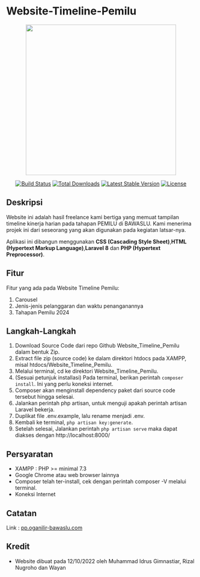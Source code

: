 # Website-Timeline-Pemilu

<p align="center"><a href="https://laravel.com" target="_blank"><img src="https://raw.githubusercontent.com/laravel/art/master/logo-lockup/5%20SVG/2%20CMYK/1%20Full%20Color/laravel-logolockup-cmyk-red.svg" width="400"></a></p>

<p align="center">
<a href="https://travis-ci.org/laravel/framework"><img src="https://travis-ci.org/laravel/framework.svg" alt="Build Status"></a>
<a href="https://packagist.org/packages/laravel/framework"><img src="https://img.shields.io/packagist/dt/laravel/framework" alt="Total Downloads"></a>
<a href="https://packagist.org/packages/laravel/framework"><img src="https://img.shields.io/packagist/v/laravel/framework" alt="Latest Stable Version"></a>
<a href="https://packagist.org/packages/laravel/framework"><img src="https://img.shields.io/packagist/l/laravel/framework" alt="License"></a>
</p>

## Deskripsi

Website ini adalah hasil freelance kami bertiga yang memuat tampilan timeline kinerja harian pada tahapan PEMILU di BAWASLU. Kami menerima projek ini dari seseorang yang akan digunakan pada kegiatan latsar-nya.

Aplikasi ini dibangun menggunakan **CSS (Cascading Style Sheet)**,**HTML (Hypertext Markup Language)**,**Laravel 8** dan **PHP (Hypertext Preprocessor)**.

## Fitur

Fitur yang ada pada Website Timeline Pemilu:

1. Carousel
2. Jenis-jenis pelanggaran dan waktu penanganannya
3. Tahapan Pemilu 2024

## Langkah-Langkah

1. Download Source Code dari repo Github Website_Timeline_Pemilu dalam bentuk Zip.
2. Extract file zip (source code) ke dalam direktori htdocs pada XAMPP, misal htdocs/Website_Timeline_Pemilu.
3. Melalui terminal, cd ke direktori Website_Timeline_Pemilu.
4. (Sesuai petunjuk installasi) Pada terminal, berikan perintah `composer install`. Ini yang perlu koneksi internet.
5. Composer akan menginstall dependency paket dari source code tersebut hingga selesai.
6. Jalankan perintah php artisan, untuk menguji apakah perintah artisan Laravel bekerja.
7. Duplikat file .env.example, lalu rename menjadi .env.
8. Kembali ke terminal, `php artisan key:generate`.
9. Setelah selesai, Jalankan perintah `php artisan serve` maka dapat diakses dengan http://localhost:8000/

## Persyaratan

-   XAMPP : PHP >= minimal 7.3
-   Google Chrome atau web browser lainnya
-   Composer telah ter-install, cek dengan perintah composer -V melalui terminal.
-   Koneksi Internet

## Catatan

Link : [pp.oganilir-bawaslu.com](https://pp.oganilir-bawaslu.com/)

## Kredit

-   Website dibuat pada 12/10/2022 oleh Muhammad Idrus Gimnastiar, Rizal Nugroho dan Wayan

